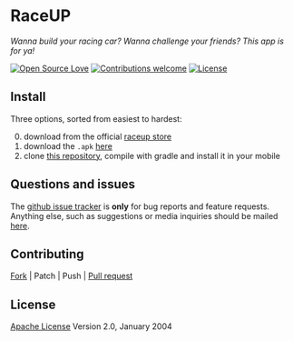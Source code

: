 # RaceUP

*Wanna build your racing car? Wanna challenge your friends? This app is for ya!*

[![Open Source Love](https://badges.frapsoft.com/os/v1/open-source.svg?v=103)](https://opensource.org/licenses/Apache-2.0) [![Contributions welcome](https://img.shields.io/badge/contributions-welcome-brightgreen.svg?style=flat)](https://github.com/raceup/raceapp/issues) [![License](https://img.shields.io/badge/license-Apache%202.0-blue.svg)](https://www.apache.org/licenses/LICENSE-2.0)


## Install
Three options, sorted from easiest to hardest:

0. download from the official [raceup store](https://en.aptoide.com/store/raceup)
0. download the `.apk` [here](todo)
0. clone [this repository](https://github.com/raceup/raceup), compile with gradle and install it in your mobile


## Questions and issues
The [github issue tracker](https://github.com/raceup/raceup/issues) is **only** for bug reports and feature requests. Anything else, such as suggestions or media inquiries should be mailed [here](mailto:info@raceup.it?subject=RACEUP).


## Contributing
[Fork](https://github.com/raceup/raceapp/fork) | Patch | Push | [Pull request](https://github.com/raceup/raceapp/pulls)


## License
[Apache License](http://www.apache.org/licenses/LICENSE-2.0) Version 2.0, January 2004
